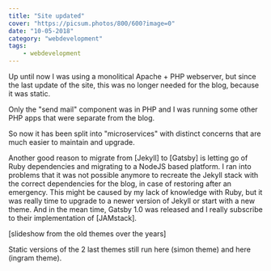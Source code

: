 ```yaml
---
title: "Site updated"
cover: "https://picsum.photos/800/600?image=0"
date: "10-05-2018"
category: "webdevelopment"
tags:
    - webdevelopment
---
```



Up until now I was using a monolitical Apache + PHP webserver, but since the last update
of the site, this was no longer needed for the blog, because it was static.

Only the "send mail" component was in PHP and I was running some other PHP apps
that were separate from the blog.

So now it has been split into "microservices" with distinct concerns that are much easier to maintain and upgrade.

Another good reason to migrate from [Jekyll] to [Gatsby] is letting go of Ruby dependencies and migrating to a NodeJS
based platform. I ran into problems that it was not possible anymore to recreate the Jekyll stack with the 
correct dependencies for the blog, in case of restoring after an emergency. This might be caused by my lack of knowledge
with Ruby, but it was really time to upgrade to a newer version of Jekyll or start with a new theme. And in the mean
time, Gatsby 1.0 was released and I really subscribe to their implementation of [JAMstack].  



[slideshow from the old themes over the years]

Static versions of the 2 last themes still run here (simon theme) and here (ingram theme).